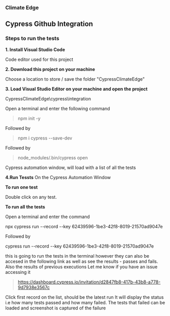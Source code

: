 ### Climate Edge

## Cypress Github Integration 


### Steps to run the tests

**1. Install Visual Studio Code**

Code editor used for this project

**2. Download this project on your machine**

 Choose a location to store / save the folder "CypressClimateEdge"
 

**3. Load Visual Studio Editor on your machine and open the project**

CypressClimateEdge\cypress\integration
   
Open a terminal and enter the following command

> npm init -y

Followed by

> npm i cypress --save-dev

Followed by

> node_modules/.bin/cypress open

Cypress automation window, will load with a list of all the tests


**4.Run Tessts**
On the Cypress Automation Window

**To run one test**

Double click on any test.

**To run all the tests**

Open a terminal and enter the command

npx cypress run --record --key 62439596-1be3-42f8-8019-21570ad9047e

Followed by

cypress run --record --key 62439596-1be3-42f8-8019-21570ad9047e


this is going to run the tests in the terminal however they can also be accesed in the following link as well as see the results - passes and fails. Also the results of previous executions
Let me know if you have an issue accessing it

> https://dashboard.cypress.io/invitation/d2847fb8-417b-43b8-a778-9d7938e3567c


Click first record on the list, should be the latest run
It will display the status i.e how many tests passed and how many failed.
The tests that failed can be loaded and screenshot is captured of the failure

